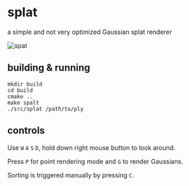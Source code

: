 # splat

a simple and not very optimized Gaussian splat renderer

![spat](https://gist.githubusercontent.com/jakobbbb/07b118dc8e9ede626dae1d4283e72360/raw/d86aef155ae754af87464c3ca70205a394cf3f7c/bike.webp)

## building & running

```
mkdir build
cd build
cmake ..
make spalt
./src/splat /path/to/ply
```

## controls

Use `W` `A` `S` `D`, hold down right mouse button to look around.

Press `P` for point rendering mode and `G` to render Gaussians.

Sorting is triggered manually by pressing `C`.

